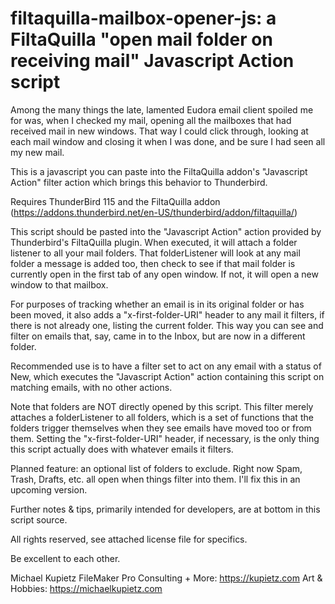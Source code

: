 # filtaquilla-mailbox-opener-js: a FiltaQuilla "open mail folder on receiving mail" Javascript Action script

Among the many things the late, lamented Eudora email client spoiled me for was, when I checked my mail, opening all the mailboxes that had received mail in new windows. That way I could click through, looking at each mail window and closing it when I was done, and be sure I had seen all my new mail. 

This is a javascript you can paste into the FiltaQuilla addon's "Javascript Action" filter action which brings this behavior to Thunderbird. 

Requires ThunderBird 115 and the FiltaQuilla addon (https://addons.thunderbird.net/en-US/thunderbird/addon/filtaquilla/)

This script should be pasted into the "Javascript Action" action provided by Thunderbird's FiltaQuilla plugin. When executed, it will attach a folder listener to all your mail folders. That folderListener will look at any mail folder a message is added too, then check to see if that mail folder is currently open in the first tab of any open window. If not, it will open a new window to that mailbox.

For purposes of tracking whether an email is in its original folder or has been moved, it also adds a "x-first-folder-URI" header to any mail it filters, if there is not already one, listing the current folder. This way you can see and filter on emails that, say, came in to the Inbox, but are now in a different folder.

Recommended use is to have a filter set to act on any email with a status of New, which executes the "Javascript Action" action containing this script on matching emails, with no other actions.

Note that folders are NOT directly opened by this script. This filter merely attaches a folderListener to all folders, which is a set of functions that the folders trigger themselves when they see emails have moved too or from them. Setting the  "x-first-folder-URI" header, if necessary, is the only thing this script actually does with whatever emails it filters. 

Planned feature: an optional list of folders to exclude. Right now Spam, Trash, Drafts, etc. all open when things filter into them. I'll fix this in an upcoming version. 

Further notes & tips, primarily intended for developers, are at bottom in this script source.

All rights reserved, see attached license file for specifics. 

Be excellent to each other. 

Michael Kupietz
FileMaker Pro Consulting + More: https://kupietz.com
Art & Hobbies: https://michaelkupietz.com
